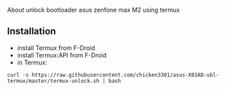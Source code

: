 About
unlock bootloader asus zenfone max M2 using termux

## Installation

- install Termux from F-Droid
- install Termux:API from F-Droid
- in Termux:
```
curl -s https://raw.githubusercontent.com/chicken3301/asus-X01AD-ubl-termux/master/termux-unlock.sh | bash
```
